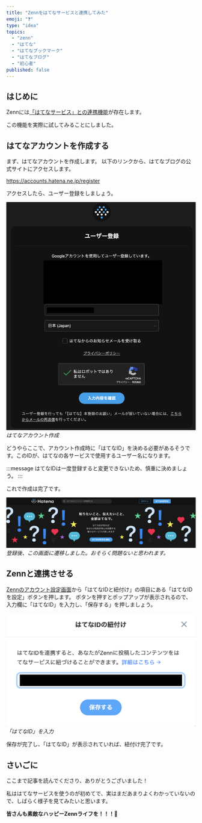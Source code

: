 ```yaml
---
title: "Zennをはてなサービスと連携してみた"
emoji: "❓"
type: "idea"
topics:
  - "zenn"
  - "はてな"
  - "はてなブックマーク"
  - "はてなブログ"
  - "初心者"
published: false
---
```


## はじめに

Zennには[「はてなサービス」との連携機能](https://zenn.dev/zenn/articles/connect-with-hatena)が存在します。

この機能を実際に試してみることにしました。

## はてなアカウントを作成する

まず、はてなアカウントを作成します。
以下のリンクから、はてなブログの公式サイトにアクセスします。

https://accounts.hatena.ne.jp/register

アクセスしたら、ユーザー登録をしましょう。

![](/images/sankaku39/1.png)
*はてなアカウント作成*

どうやらここで、アカウント作成時に「はてなID」を決める必要があるそうです。このIDが、はてなの各サービスで使用するユーザー名になります。

:::message
はてなIDは一度登録すると変更できないため、慎重に決めましょう。
:::

これで作成は完了です。

![](/images/sankaku39/2.png)
*登録後、この画面に遷移しました。おそらく問題ないと思われます。*

## Zennと連携させる

[Zennのアカウント設定画面](https://zenn.dev/settings/account)から「はてなIDと紐付け」の項目にある「はてなIDを設定」ボタンを押します。
ボタンを押すとポップアップが表示されるので、入力欄に「はてなID」を入力し、「保存する」を押しましょう。

![](/images/sankaku39/3.png)
*「はてなID」を入力*

保存が完了し、「はてなID」が表示されていれば、紐付け完了です。

## さいごに

ここまで記事を読んでくださり、ありがとうございました！

私ははてなサービスを使うのが初めてで、実はまだあまりよくわかっていないので、しばらく様子を見てみたいと思います。

**皆さんも素敵なハッピーZennライフを！！！🌸**
